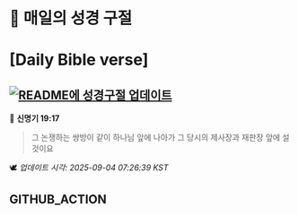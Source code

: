 # 🙏 매일의 성경 구절
# [Daily Bible verse]
## [![README에 성경구절 업데이트](https://github.com/DONGSUKA/first_test/actions/workflows/update-readme-bible.yml/badge.svg)](https://github.com/DONGSUKA/first_test/actions/workflows/update-readme-bible.yml)
<!-- START_BIBLE_VERSE -->
📖 **신명기 19:17**
> 그 논쟁하는 쌍방이 같이 하나님 앞에 나아가 그 당시의 제사장과 재판장 앞에 설 것이요

🕊️ _업데이트 시각: 2025-09-04 07:26:39 KST_
  <!-- END_BIBLE_VERSE -->
## GITHUB_ACTION
